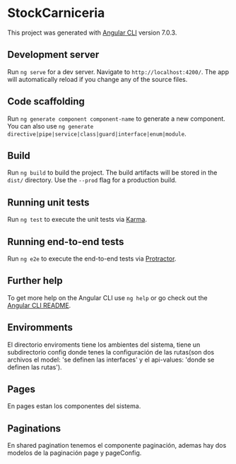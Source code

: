 # StockCarniceria

This project was generated with [Angular CLI](https://github.com/angular/angular-cli) version 7.0.3.

## Development server

Run `ng serve` for a dev server. Navigate to `http://localhost:4200/`. The app will automatically reload if you change any of the source files.

## Code scaffolding

Run `ng generate component component-name` to generate a new component. You can also use `ng generate directive|pipe|service|class|guard|interface|enum|module`.

## Build

Run `ng build` to build the project. The build artifacts will be stored in the `dist/` directory. Use the `--prod` flag for a production build.

## Running unit tests

Run `ng test` to execute the unit tests via [Karma](https://karma-runner.github.io).

## Running end-to-end tests

Run `ng e2e` to execute the end-to-end tests via [Protractor](http://www.protractortest.org/).

## Further help

To get more help on the Angular CLI use `ng help` or go check out the [Angular CLI README](https://github.com/angular/angular-cli/blob/master/README.md).

## Enviromments
El directorio enviroments tiene los ambientes del sistema, tiene un subdirectorio config donde tenes la configuración de las rutas(son dos archivos el model: 'se definen las interfaces' y el api-values: 'donde se definen las rutas').

## Pages
En pages estan los componentes del sistema.

## Paginations
En shared pagination tenemos el componente paginación, ademas hay dos modelos de la paginación page y pageConfig. 
